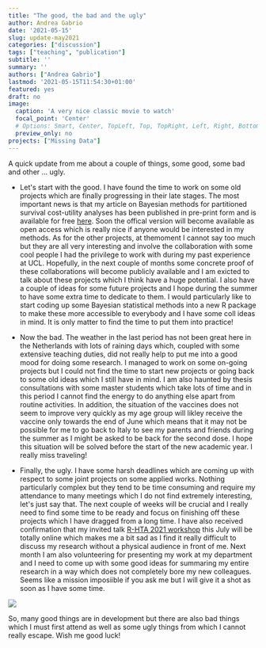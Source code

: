 ```yaml
---
title: "The good, the bad and the ugly"
author: Andrea Gabrio
date: '2021-05-15'
slug: update-may2021
categories: ["discussion"]
tags: ["teaching", "publication"]
subtitle: ''
summary: ''
authors: ["Andrea Gabrio"]
lastmod: '2021-05-15T11:54:30+01:00'
featured: yes
draft: no
image:
  caption: 'A very nice classic movie to watch'
  focal_point: 'Center'
  # Options: Smart, Center, TopLeft, Top, TopRight, Left, Right, BottomLeft, Bottom, BottomRight
  preview_only: no
projects: ["Missing Data"]
---
```


A quick update from me about a couple of things, some good, some bad and other ... ugly.

* Let's start with the good. I have found the time to work on some old projects which are finally progressing in their late stages. The most important news is that 
my article on Bayesian methods for partitioned survival cost-utility analyses has been published in pre-print form and is available for free [here](https://journals.sagepub.com/doi/10.1177/0272989X211012348).
Soon the offical version will become available as open access which is really nice if anyone would be interested in my methods. As for the other projects, at themoment I cannot say too much but they are all very interesting and involve the collaboration with some cool people I had the 
privilege to work with during my past experience at UCL. Hopefully, in the next couple of months some concrete proof of these collaborations
will become publicly available and I am exicted to talk about these projects which I think have a huge potential. I also have a couple of ideas for 
some future projects and I hope during the summer to have some extra time to dedicate to them. I would particularly like to start coding up some 
Bayesian statistical methods into a new R package to make these more accessible to everybody and I have some coll ideas in mind. It is only matter 
to find the time to put them into practice!  

* Now the bad. The weather in the last period has not been great here in the Netherlands with lots of raining days which, coupled with some extensive teaching duties, 
did not really help to put me into a good mood for doing some research. I managed to work on some on-going projects but I could not find the time to start new projects 
or going back to some old ideas which I still have in mind. I am also haunted by thesis consultations with some master students which take lots of time and in this period
I cannot find the energy to do anything else apart from routine activities. In addition, the situation of the vaccines does not seem to improve very quickly as my age group will 
likley receive the vaccine only towards the end of June which means that it may not be possible for me to go back to Italy to see my parents and friends during the summer as I might be 
asked to be back for the second dose. I hope this situation will be solved before the start of the new academic year. I really miss traveling!

* Finally, the ugly. I have some harsh deadlines which are coming up with respect to some joint projects on some applied works. Nothing particularly complex but they tend to be 
time consuming and require my attendance to many meetings which I do not find extremely interesting, let's just say that. The next couple of weeks will be crucial and I really need to
find some time to be ready and focus on finishing off these projects which I have dragged from a long time. I have also received confirmation that my invited talk [R-HTA 2021 workshop](https://r-hta.org/events/workshop/2021/) 
this July will be totally online which makes me a bit sad as I find it really difficult to discuss my research without a physical audience in front of me. Next month I am also volunteering for presenting 
my work at my department and I need to come up with some good ideas for summaring my entire research in a way which does not completely bore my new colleagues. Seems like a mission imposiible if you ask me
but I will give it a shot as soon as I have some time.

![](https://media.giphy.com/media/3owzWcTsLDdkfbB3IA/giphy.gif)

So, many good things are in development but there are also bad things which I must first attend as well as some ugly things from which I cannot really escape. Wish me good luck!

